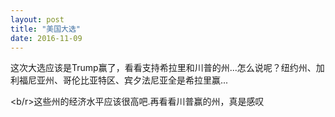 ```yaml
---
layout: post
title: "美国大选"
date: 2016-11-09
---
```


这次大选应该是Trump赢了，看看支持希拉里和川普的州...怎么说呢？纽约州、加利福尼亚州、哥伦比亚特区、宾夕法尼亚全是希拉里赢...

<b/r>这些州的经济水平应该很高吧.再看看川普赢的州，真是感叹
